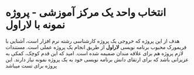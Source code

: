 # انتخاب واحد یک مرکز آموزشی - پروژه نمونه با لاراول
هدف از این پروژه که خروجی یک پروژه کارشناسی رشته نرم افزار است، آشنایی با فریمورک محبوب برنامه نویسی **لاراول** از طریق انجام یک پروژه عملی است.
مستندات لازم پروژه هم برای علاقه مندان ضمیمه شده است.
امید که این قدم کوچک، کمکی به عزیزانی باشد که برای ارتقای دانش برنامه نویسی خود به یک پروژه نمونه نیاز دارند.
این پروژه برای تست میباشد
